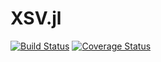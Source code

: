 XSV.jl
======

[![Build Status](https://travis-ci.org/benhamner/DataFrames.jl.svg?branch=master)](https://travis-ci.org/benhamner/XSV.jl)
[![Coverage Status](https://coveralls.io/repos/benhamner/XSV.jl/badge.png?branch=master)](https://coveralls.io/r/benhamner/XSV.jl?branch=master)
